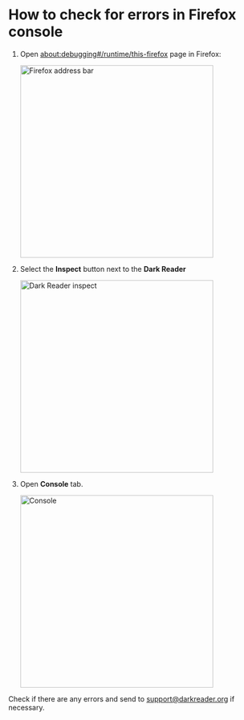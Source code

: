 # How to check for errors in Firefox console

1. Open [about:debugging#/runtime/this-firefox](about:debugging#/runtime/this-firefox) page in Firefox:

    <img src="/images/tips/cons-errFFX-bar.png" alt="Firefox address bar" style="width: 24rem;" loading="lazy" />

2. Select the **Inspect** button next to the **Dark Reader**

    <img src="/images/tips/cons-errFFX-inspect.png" alt="Dark Reader inspect" style="width: 24rem;" loading="lazy" />

3. Open **Console** tab.

    <img src="/images/tips/cons-errFFX-cons.png" alt="Console" style="width: 24rem;" loading="lazy" />


Check if there are any errors and send to support@darkreader.org if necessary.
